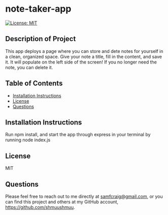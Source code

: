 # note-taker-app
  [![License: MIT](https://img.shields.io/badge/License-MIT-yellow.svg)](https://opensource.org/licenses/MIT)

  ## Description of Project
  This app deploys a page where you can store and dete notes for yourself in a clean, organized space. Give your note a title, fill in the content, and save it. It will populate on the left side of the screen! If you no longer need the note, you can delete it.

  ## Table of Contents
  - [Installation Instructions](#installation-instructions)
  - [License](#license)
  - [Questions](#questions)
   
  ## Installation Instructions
  Run npm install, and start the app through express in your terminal by running node index.js
    
  ## License
  MIT

  ## Questions
  Please feel free to reach out to me directly at samfcraig@gmail.com, or you can find this project and others at my GitHub account, https://github.com/shmuushmuu.
  